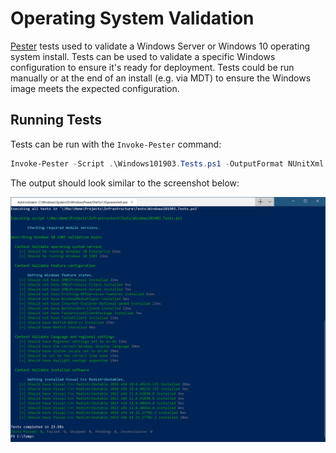 # Operating System Validation

[Pester](https://github.com/pester/Pester/wiki) tests used to validate a Windows Server or Windows 10 operating system install. Tests can be used to validate a specific Windows configuration to ensure it's ready for deployment. Tests could be run manually or at the end of an install (e.g. via MDT) to ensure the Windows image meets the expected configuration.

## Running Tests

Tests can be run with the `Invoke-Pester` command:

```powershell
Invoke-Pester -Script .\Windows101903.Tests.ps1 -OutputFormat NUnitXml -OutputFile .\TestResults.xml
```

The output should look similar to the screenshot below:

![Pester output](https://raw.githubusercontent.com/aaronparker/Infrastructure/master/Tests/PesterOutput.PNG)
